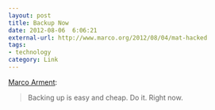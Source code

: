 ```yaml
---
layout: post
title: Backup Now
date: 2012-08-06  6:06:21
external-url: http://www.marco.org/2012/08/04/mat-hacked
tags:
- technology
category: Link
---
```

[Marco Arment](http://www.marco.org/2012/08/04/mat-hacked):

> Backing up is easy and cheap. Do it. Right now.
